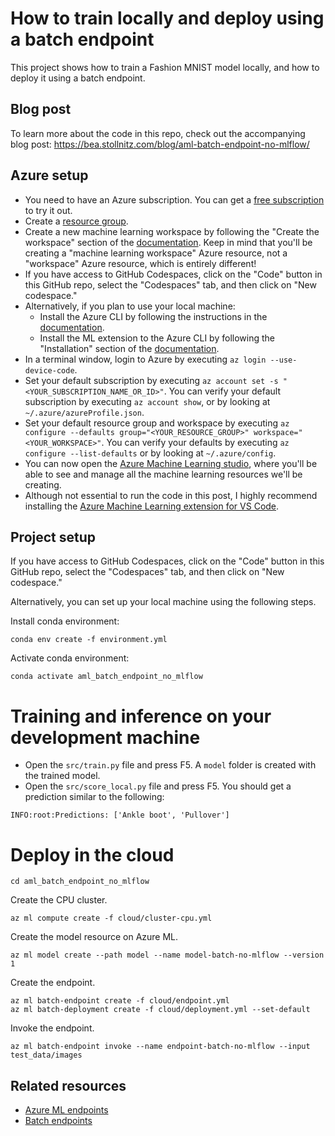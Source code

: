 # How to train locally and deploy using a batch endpoint

This project shows how to train a Fashion MNIST model locally, and how to deploy it using a batch endpoint. 


## Blog post

To learn more about the code in this repo, check out the accompanying blog post: https://bea.stollnitz.com/blog/aml-batch-endpoint-no-mlflow/


## Azure setup

* You need to have an Azure subscription. You can get a [free subscription](https://azure.microsoft.com/en-us/free?WT.mc_id=aiml-69852-bstollnitz) to try it out.
* Create a [resource group](https://docs.microsoft.com/en-us/azure/azure-resource-manager/management/manage-resource-groups-portal?WT.mc_id=aiml-69852-bstollnitz).
* Create a new machine learning workspace by following the "Create the workspace" section of the [documentation](https://docs.microsoft.com/en-us/azure/machine-learning/quickstart-create-resources?WT.mc_id=aiml-69852-bstollnitz). Keep in mind that you'll be creating a "machine learning workspace" Azure resource, not a "workspace" Azure resource, which is entirely different!
* If you have access to GitHub Codespaces, click on the "Code" button in this GitHub repo, select the "Codespaces" tab, and then click on "New codespace."
* Alternatively, if you plan to use your local machine:
  * Install the Azure CLI by following the instructions in the [documentation](https://docs.microsoft.com/en-us/cli/azure/install-azure-cli?WT.mc_id=aiml-69852-bstollnitz).
  * Install the ML extension to the Azure CLI by following the "Installation" section of the [documentation](https://docs.microsoft.com/en-us/azure/machine-learning/how-to-configure-cli?WT.mc_id=aiml-69852-bstollnitz).
* In a terminal window, login to Azure by executing `az login --use-device-code`. 
* Set your default subscription by executing `az account set -s "<YOUR_SUBSCRIPTION_NAME_OR_ID>"`. You can verify your default subscription by executing `az account show`, or by looking at `~/.azure/azureProfile.json`.
* Set your default resource group and workspace by executing `az configure --defaults group="<YOUR_RESOURCE_GROUP>" workspace="<YOUR_WORKSPACE>"`. You can verify your defaults by executing `az configure --list-defaults` or by looking at `~/.azure/config`.
* You can now open the [Azure Machine Learning studio](https://ml.azure.com/?WT.mc_id=aiml-69852-bstollnitz), where you'll be able to see and manage all the machine learning resources we'll be creating.
* Although not essential to run the code in this post, I highly recommend installing the [Azure Machine Learning extension for VS Code](https://marketplace.visualstudio.com/items?itemName=ms-toolsai.vscode-ai).



## Project setup

If you have access to GitHub Codespaces, click on the "Code" button in this GitHub repo, select the "Codespaces" tab, and then click on "New codespace."

Alternatively, you can set up your local machine using the following steps.

Install conda environment:

```
conda env create -f environment.yml
```

Activate conda environment:

```
conda activate aml_batch_endpoint_no_mlflow
```


# Training and inference on your development machine

* Open the `src/train.py` file and press F5. A `model` folder is created with the trained model.
* Open the `src/score_local.py` file and press F5. You should get a prediction similar to the following:

```
INFO:root:Predictions: ['Ankle boot', 'Pullover']
```


# Deploy in the cloud

```
cd aml_batch_endpoint_no_mlflow
```

Create the CPU cluster.

```
az ml compute create -f cloud/cluster-cpu.yml
```

Create the model resource on Azure ML.

```
az ml model create --path model --name model-batch-no-mlflow --version 1
```

Create the endpoint.

```
az ml batch-endpoint create -f cloud/endpoint.yml
az ml batch-deployment create -f cloud/deployment.yml --set-default
```

Invoke the endpoint.

```
az ml batch-endpoint invoke --name endpoint-batch-no-mlflow --input test_data/images
```


## Related resources

* [Azure ML endpoints](https://docs.microsoft.com/en-us/azure/machine-learning/concept-endpoints?WT.mc_id=aiml-69852-bstollnitz)
* [Batch endpoints](https://docs.microsoft.com/en-us/azure/machine-learning/how-to-use-batch-endpoint?WT.mc_id=aiml-69852-bstollnitz)
